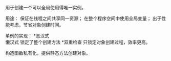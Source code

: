 用于创建一个可以全局使用得唯一实例。  

用途：
保证在线程之间共享同一资源；
在整个程序空间中使用全局变量；
出于性能考虑，节省对象创建时间。

单例的实现：
*恶汉式    
懒汉式       锁定了整个创建方法
*双重检查    只锁定对象创建过程，效率更高。


构造函数私有化，提供静态方法创建对象。